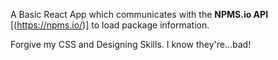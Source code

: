 A Basic React App which communicates with the **NPMS.io API**  [(https://npms.io/)] to load package information.

 Forgive my CSS and Designing Skills. I know they're...bad!